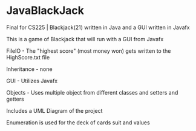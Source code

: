 # JavaBlackJack
Final for CS225 | Blackjack(21) written in Java and a GUI written in Javafx

This is a game of Blackjack that will run with a GUI from Javafx

FileIO - The "highest score" (most money won) gets written to the HighScore.txt file

Inheritance - none

GUI - Utilizes Javafx

Objects - Uses multiple object from different classes and setters and getters

Includes a UML Diagram of the project

Enumeration is used for the deck of cards suit and values
